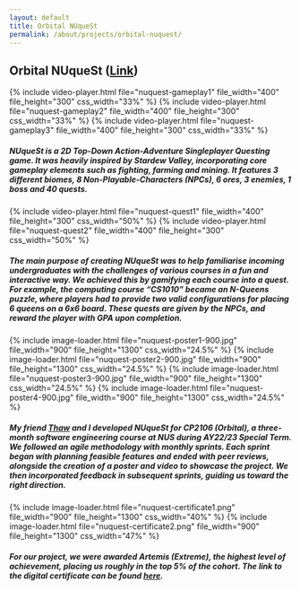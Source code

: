 ```yaml
---
layout: default
title: Orbital NUqueSt
permalink: /about/projects/orbital-nuquest/
---
```


<div id="page-about-projects" class="w3-main">
  <section id="orbital-nuquest" class="w3-container">
    <h2><b>Orbital NUqueSt</b> (<a href="https://github.com/leeyanleryan/Orbital-NUqueSt" target="_blank">Link</a>)</h2>
    <div class="media-display">
      {% include video-player.html file="nuquest-gameplay1" file_width="400" file_height="300" css_width="33%" %}
      {% include video-player.html file="nuquest-gameplay2" file_width="400" file_height="300" css_width="33%" %}
      {% include video-player.html file="nuquest-gameplay3" file_width="400" file_height="300" css_width="33%" %}
    </div>
    <h5 class="h5-img-gap">
        NUqueSt is a 2D Top-Down Action-Adventure Singleplayer Questing game. It was heavily inspired by Stardew Valley, incorporating core gameplay elements
      such as fighting, farming and mining. It features 3 different biomes, 8 Non-Playable-Characters (NPCs), 6 ores, 3 enemies, 1 boss and 40 quests.
    </h5>
    <div class="media-display">
      {% include video-player.html file="nuquest-quest1" file_width="400" file_height="300" css_width="50%" %}
      {% include video-player.html file="nuquest-quest2" file_width="400" file_height="300" css_width="50%" %}
    </div>
    <h5 class="h5-img-gap">
      The main purpose of creating NUqueSt was to help familiarise incoming undergraduates with the challenges of various courses in a fun and interactive way.
      We achieved this by gamifying each course into a quest. For example, the computing course “CS1010” became an N-Queens puzzle, where players had to provide 
      two valid configurations for placing 6 queens on a 6x6 board. These quests are given by the NPCs, and reward the player with GPA upon completion.
    </h5>
    <div class="media-display">
      {% include image-loader.html file="nuquest-poster1-900.jpg" file_width="900" file_height="1300" css_width="24.5%" %}
      {% include image-loader.html file="nuquest-poster2-900.jpg" file_width="900" file_height="1300" css_width="24.5%" %}
      {% include image-loader.html file="nuquest-poster3-900.jpg" file_width="900" file_height="1300" css_width="24.5%" %}
      {% include image-loader.html file="nuquest-poster4-900.jpg" file_width="900" file_height="1300" css_width="24.5%" %}
    </div>
    <h5 class="h5-img-gap">
        My friend
      <a href="https://github.com/thawtunzan" target="_blank">
        Thaw</a> and I developed NUqueSt for CP2106 (Orbital), a three-month software engineering course at NUS during AY22/23 Special Term. We followed 
        an agile methodology with monthly sprints. Each sprint began with planning feasible features and ended with peer reviews, alongside the creation of a 
        poster and video to showcase the project. We then incorporated feedback in subsequent sprints, guiding us toward the right direction.
    </h5>
    <div class="media-display">
      {% include image-loader.html file="nuquest-certificate1.png" file_width="900" file_height="1300" css_width="40%" %}
      {% include image-loader.html file="nuquest-certificate2.png" file_width="900" file_height="1300" css_width="47%" %}
    </div>
    <h5>
      For our project, we were awarded Artemis (Extreme), the highest level of achievement, placing us roughly in the top 5% of the cohort. The link to the
      digital certificate can be found 
      <a href="https://credentials.nus.edu.sg/1fcad03a-4d76-43b8-9544-702f537b3d6e#acc.eo5gw2x1" target="_blank">here</a>.
    </h5>
  </section>
</div>
